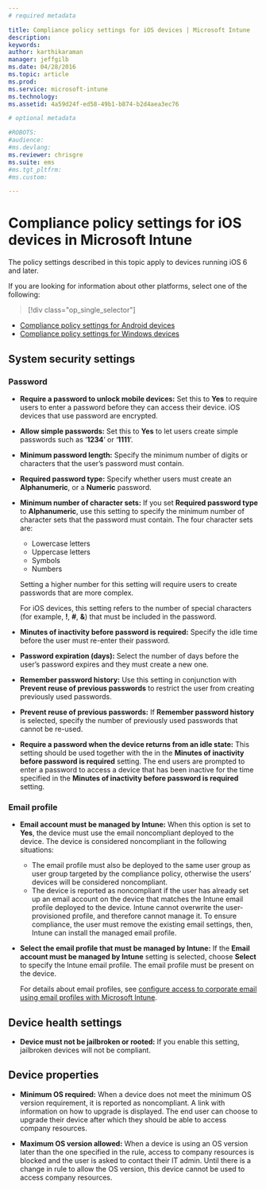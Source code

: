 ```yaml
---
# required metadata

title: Compliance policy settings for iOS devices | Microsoft Intune
description:
keywords:
author: karthikaraman
manager: jeffgilb
ms.date: 04/28/2016
ms.topic: article
ms.prod:
ms.service: microsoft-intune
ms.technology:
ms.assetid: 4a59d24f-ed58-49b1-b874-b2d4aea3ec76

# optional metadata

#ROBOTS:
#audience:
#ms.devlang:
ms.reviewer: chrisgre
ms.suite: ems
#ms.tgt_pltfrm:
#ms.custom:

---
```



# Compliance policy settings for iOS devices in Microsoft Intune

The policy settings described in this topic apply to  devices running iOS 6 and later.

If you are looking for information about other platforms, select one of the following:
> [!div class="op_single_selector"]
- [Compliance policy settings for Android devices](android-compliance-policy-settings-in-microsoft-intune.md)
- [Compliance policy settings for Windows devices](windows-compliance-policy-settings-in-microsoft-intune.md)

## System security settings
### Password
- **Require a password to unlock mobile devices:**    Set this to **Yes** to require users to enter a password before
  they can access their device. iOS devices that use password are encrypted.

- **Allow simple passwords:**    Set this
   to **Yes** to let users create simple passwords
   such as ‘**1234**’ or ‘**1111**’.

-  **Minimum password length:**
  Specify the minimum number of digits or characters that
  the user’s password must contain.
- **Required password type:** Specify whether users must create
an **Alphanumeric**, or a **Numeric** password.

- **Minimum number of character sets:** If you set **Required password type** to
**Alphanumeric**, use this setting to specify the minimum number of
character sets that the password must contain. The four character sets are:
  -   Lowercase letters
  -   Uppercase letters
  -   Symbols
  -   Numbers

  Setting a higher number for this setting will require users to create passwords that are more complex.

  For iOS devices, this setting refers to the number of special characters (for example, **!**, **#**, **&amp;**) that must be included in the password.
- **Minutes of inactivity before password is required:**  Specify the idle time before the user must re-enter their password.

- **Password expiration (days):** Select the number of days before the user’s password expires
and they must create a new one.

- **Remember password history:** Use this setting in conjunction with **Prevent reuse of previous passwords** to restrict the user from
creating previously used passwords.

- **Prevent reuse of previous passwords:** If **Remember password history** is selected, specify the
number of previously used passwords that cannot be re-used.

- **Require a password when the device returns from an idle state:**
This setting should be used together with the in the **Minutes of inactivity before password is required** setting. The end users are prompted to enter a password to access a device that has been inactive for the time specified in the
**Minutes of inactivity before password is required** setting.

### Email profile
- **Email account must be managed by Intune:** When this option is set to **Yes**, the device must use the email noncompliant deployed to the device. The device is considered noncompliant in the following situations:
  - The email profile must also be deployed to the same user group as user group targeted by the compliance policy, otherwise the users’ devices will be considered noncompliant.
  - The device is reported as noncompliant if the user has already set up an email account on the device that matches the Intune email profile deployed to the device. Intune cannot overwrite the user-provisioned profile, and therefore
  cannot manage it. To ensure compliance, the user must remove the
  existing email settings, then, Intune can install the managed
  email profile.


- **Select the email profile that must be managed by Intune:**
     If the **Email account must be managed by Intune** setting is selected,
     choose **Select** to specify the Intune email profile. The email profile must be present on the device.

     For details about email profiles, see [configure access to
     corporate email using email profiles with Microsoft Intune](configure-access-to-corporate-email-using-email-profiles-with-microsoft-intune.md).

## Device health settings

- **Device must not be jailbroken or rooted:** If you enable this setting,
jailbroken devices will not be compliant.

##  Device properties
- **Minimum OS required:** When a device does not meet the minimum OS
version requirement, it is reported as noncompliant.
A link with information on how to upgrade is displayed. The end user can choose to upgrade their device after which they should be able to access company resources.

- **Maximum OS version allowed:** When a device is using an
OS version later than the one specified in the rule, access to company resources is blocked and the user is asked to contact their IT admin. Until there is a change in rule to allow the OS version, this device cannot be used to access company resources.

